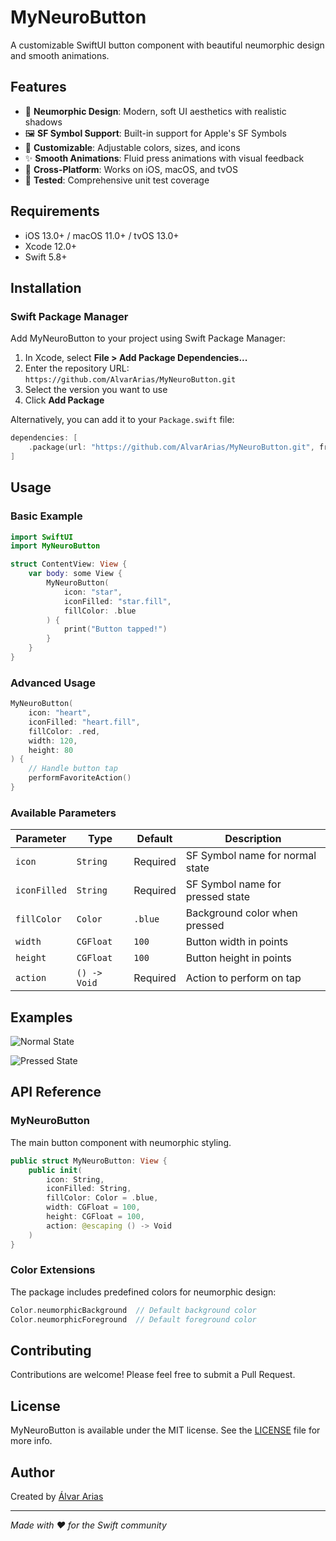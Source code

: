# MyNeuroButton

A customizable SwiftUI button component with beautiful neumorphic design and smooth animations.

## Features

- 🎨 **Neumorphic Design**: Modern, soft UI aesthetics with realistic shadows
- 🖼️ **SF Symbol Support**: Built-in support for Apple's SF Symbols
- 🌈 **Customizable**: Adjustable colors, sizes, and icons
- ✨ **Smooth Animations**: Fluid press animations with visual feedback
- 📱 **Cross-Platform**: Works on iOS, macOS, and tvOS
- 🧪 **Tested**: Comprehensive unit test coverage

## Requirements

- iOS 13.0+ / macOS 11.0+ / tvOS 13.0+
- Xcode 12.0+
- Swift 5.8+

## Installation

### Swift Package Manager

Add MyNeuroButton to your project using Swift Package Manager:

1. In Xcode, select **File > Add Package Dependencies...**
2. Enter the repository URL: `https://github.com/AlvarArias/MyNeuroButton.git`
3. Select the version you want to use
4. Click **Add Package**

Alternatively, you can add it to your `Package.swift` file:

```swift
dependencies: [
    .package(url: "https://github.com/AlvarArias/MyNeuroButton.git", from: "1.0.0")
]
```

## Usage

### Basic Example

```swift
import SwiftUI
import MyNeuroButton

struct ContentView: View {
    var body: some View {
        MyNeuroButton(
            icon: "star",
            iconFilled: "star.fill",
            fillColor: .blue
        ) {
            print("Button tapped!")
        }
    }
}
```

### Advanced Usage

```swift
MyNeuroButton(
    icon: "heart",
    iconFilled: "heart.fill",
    fillColor: .red,
    width: 120,
    height: 80
) {
    // Handle button tap
    performFavoriteAction()
}
```

### Available Parameters

| Parameter | Type | Default | Description |
|-----------|------|---------|-------------|
| `icon` | `String` | Required | SF Symbol name for normal state |
| `iconFilled` | `String` | Required | SF Symbol name for pressed state |
| `fillColor` | `Color` | `.blue` | Background color when pressed |
| `width` | `CGFloat` | `100` | Button width in points |
| `height` | `CGFloat` | `100` | Button height in points |
| `action` | `() -> Void` | Required | Action to perform on tap |

## Examples

![Normal State](https://github.com/AlvarArias/MyNeuroButton/assets/7523384/9f7db769-72f3-4d57-abad-5999664b3874)

![Pressed State](https://github.com/AlvarArias/MyNeuroButton/assets/7523384/7210c273-0b29-43df-9ae5-f1a936b20c00)

## API Reference

### MyNeuroButton

The main button component with neumorphic styling.

```swift
public struct MyNeuroButton: View {
    public init(
        icon: String,
        iconFilled: String,
        fillColor: Color = .blue,
        width: CGFloat = 100,
        height: CGFloat = 100,
        action: @escaping () -> Void
    )
}
```

### Color Extensions

The package includes predefined colors for neumorphic design:

```swift
Color.neumorphicBackground  // Default background color
Color.neumorphicForeground  // Default foreground color
```

## Contributing

Contributions are welcome! Please feel free to submit a Pull Request.

## License

MyNeuroButton is available under the MIT license. See the [LICENSE](LICENSE) file for more info.

## Author

Created by [Álvar Arias](https://github.com/AlvarArias)

---

*Made with ❤️ for the Swift community*